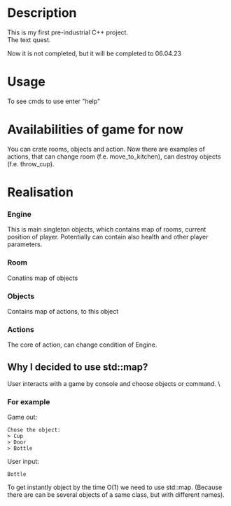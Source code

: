 # Description

This is my first pre-industrial C++ project. \
The text quest.

Now it is not completed, but it will be completed to 06.04.23


# Usage
To see cmds to use enter "help"


# Availabilities of game for now
You can crate rooms, objects and action. 
Now there are examples of actions, that can change room (f.e. move_to_kitchen), can destroy objects (f.e. throw_cup).


# Realisation

### Engine
This is main singleton objects, which contains map of rooms, current position of player. 
Potentially can contain also health and other player parameters.

### Room
Conatins map of objects

### Objects
Contains map of actions, to this object

### Actions
The core of action, can change condition of Engine.

## Why I decided to use std::map?
User interacts with a game by console and choose objects or command. \

### For example
Game out:
```
Chose the object:
> Cup
> Door
> Bottle
```

User input:
```
Bottle
```

To get instantly object by the time O(1) we need to use std::map. (Because there are can be several objects of a same class, but with
different names).